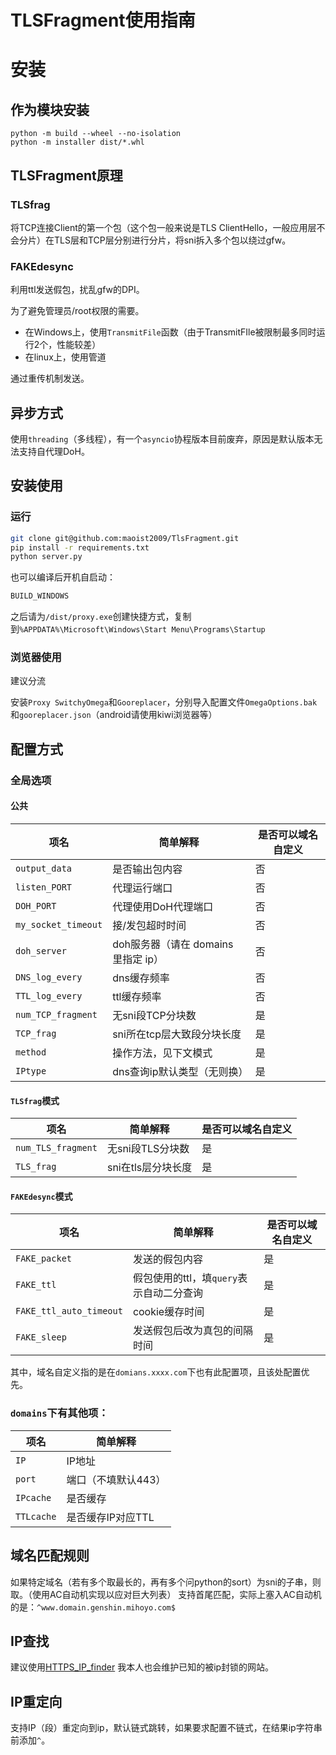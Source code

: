 # TLSFragment使用指南

# 安装

## 作为模块安装

```shell
python -m build --wheel --no-isolation
python -m installer dist/*.whl
```

## TLSFragment原理

### TLSfrag

将TCP连接Client的第一个包（这个包一般来说是TLS ClientHello，一般应用层不会分片）在TLS层和TCP层分别进行分片，将sni拆入多个包以绕过gfw。

### FAKEdesync

利用ttl发送假包，扰乱gfw的DPI。

为了避免管理员/root权限的需要。

+ 在Windows上，使用`TransmitFile`函数（由于TransmitFIle被限制最多同时运行2个，性能较差）
+ 在linux上，使用管道

通过重传机制发送。

## 异步方式

使用`threading`（多线程），有一个`asyncio`协程版本目前废弃，原因是默认版本无法支持自代理DoH。

## 安装使用

### 运行

```bash
git clone git@github.com:maoist2009/TlsFragment.git
pip install -r requirements.txt
python server.py
```

也可以编译后开机自启动：

```bash
BUILD_WINDOWS
```

之后请为`/dist/proxy.exe`创建快捷方式，复制到`%APPDATA%\Microsoft\Windows\Start Menu\Programs\Startup`

### 浏览器使用

建议分流

安装`Proxy SwitchyOmega`和`Gooreplacer`，分别导入配置文件`OmegaOptions.bak`和`gooreplacer.json`（android请使用kiwi浏览器等）

## 配置方式

### 全局选项

#### 公共


| 项名                | 简单解释                          | 是否可以域名自定义 |
| ------------------- | ---------------------------     | ------------------ |
| `output_data`       | 是否输出包内容                    | 否                 |
| `listen_PORT`       | 代理运行端口                      | 否                 |
| `DOH_PORT`          | 代理使用DoH代理端口                | 否                 |
| `my_socket_timeout` | 接/发包超时时间                    | 否                 |
| `doh_server`        | doh服务器（请在 domains 里指定 ip） | 否                 |
| `DNS_log_every`     | dns缓存频率                       | 否                 |
| `TTL_log_every`     | ttl缓存频率                       | 否                 |
| `num_TCP_fragment`  | 无sni段TCP分块数                  | 是                 |
| `TCP_frag`          | sni所在tcp层大致段分块长度         | 是                 |
| `method`            | 操作方法，见下文模式               | 是                 |
| `IPtype`            | dns查询ip默认类型（无则换）        | 是                 |

#### `TLSfrag`模式


| 项名               | 简单解释           | 是否可以域名自定义 |
| ------------------ | ------------------ | ------------------ |
| `num_TLS_fragment` | 无sni段TLS分块数   | 是                 |
| `TLS_frag`         | sni在tls层分块长度 | 是                 |

#### `FAKEdesync`模式


| 项名                    | 简单解释                                 | 是否可以域名自定义 |
| ----------------------- | ---------------------------------------- | ------------------ |
| `FAKE_packet`           | 发送的假包内容                           | 是                 |
| `FAKE_ttl`              | 假包使用的ttl，填`query`表示自动二分查询 | 是                 |
| `FAKE_ttl_auto_timeout` | cookie缓存时间                           | 是                 |
| `FAKE_sleep`            | 发送假包后改为真包的间隔时间             | 是                 |

其中，域名自定义指的是在`domians.xxxx.com`下也有此配置项，且该处配置优先。

### `domains`下有其他项：


| 项名       | 简单解释            |
| ---------- | ------------------- |
| `IP`       | IP地址              |
| `port`     | 端口（不填默认443） |
| `IPcache`  | 是否缓存            |
| `TTLcache` | 是否缓存IP对应TTL   |

## 域名匹配规则

如果特定域名（若有多个取最长的，再有多个问python的sort）为sni的子串，则取。（使用AC自动机实现以应对巨大列表）
支持首尾匹配，实际上塞入AC自动机的是：`^www.domain.genshin.mihoyo.com$`

## IP查找

建议使用[HTTPS_IP_finder](https://github.com/maoist2009/HTTPS_IP_finder)
我本人也会维护已知的被ip封锁的网站。

## IP重定向

支持IP（段）重定向到ip，默认链式跳转，如果要求配置不链式，在结果ip字符串前添加`^`。
